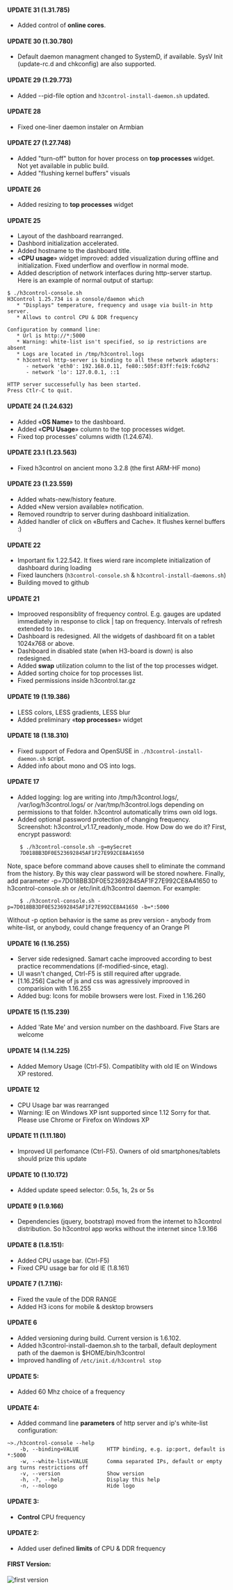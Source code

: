 #### UPDATE 31 (1.31.785)
- Added control of **online cores**. 

#### UPDATE 30 (1.30.780)
- Default daemon managment changed to SystemD, if available. SysV Init (update-rc.d and chkconfig) are also supported.

#### UPDATE 29 (1.29.773)
- Added --pid-file option and `h3control-install-daemon.sh` updated.

#### UPDATE 28
- Fixed one-liner daemon instaler on Armbian

#### UPDATE 27 (1.27.748)
- Added "turn-off" button for hover process on **top processes** widget. Not yet available in public build.
- Added "flushing kernel buffers" visuals

#### UPDATE 26
- Added resizing to **top processes** widget

#### UPDATE 25
- Layout of the dashboard rearranged.
- Dashbord initialization accelerated.
- Added hostname to the dashboard title. 
- &laquo;**CPU usage**&raquo; widget improved: added visualization during offline and initialization. Fixed underflow and overflow in normal mode.
- Added description of network interfaces during http-server startup. Here is an example of normal output of startup:
```
$ ./h3control-console.sh
H3Control 1.25.734 is a console/daemon which
   * "Displays" temperature, frequency and usage via built-in http server.
   * Allows to control CPU & DDR frequency

Configuration by command line:
   * Url is http://*:5000
   * Warning: white-list isn't specified, so ip restrictions are absent
   * Logs are located in /tmp/h3control.logs
   * h3control http-server is binding to all these network adapters:
      - network 'eth0': 192.168.0.11, fe80::505f:83ff:fe19:fc6d%2
      - network 'lo': 127.0.0.1, ::1

HTTP server successefully has been started.
Press Ctlr-C to quit.
```

#### UPDATE 24 (1.24.632)
- Added &laquo;**OS Name**&raquo; to the dashboard.
- Added &laquo;**CPU Usage**&raquo; column to the top processes widget.
- Fixed top processes' columns width (1.24.674).

#### UPDATE 23.1 (1.23.563)
- Fixed h3control on ancient mono 3.2.8 (the first ARM-HF mono)

#### UPDATE 23 (1.23.559)
- Added whats-new/history feature. 
- Added &laquo;New version available&raquo; notification.
- Removed roundtrip to server during dashboard initialization. 
- Added handler of click on &laquo;Buffers and Cache&raquo;. It flushes kernel buffers :)

#### UPDATE 22
- Important fix 1.22.542. It fixes wierd rare incomplete initialization of dashboard during loading
- Fixed launchers (`h3control-console.sh` & `h3control-install-daemons.sh`)
- Building moved to github


#### UPDATE 21
- Improoved responsiblity of frequency control. E.g. gauges are updated immediately in response to click | tap on frequency. Intervals of refresh extended to `10s`.
- Dashboard is redesigned. All the widgets of dashboard fit on a tablet 1024x768 or above.
- Dashboard in disabled state (when H3-board is down) is also redesigned.
- Added **swap** utilization column to the list of the top processes widget.
- Added sorting choice for top processes list.
- Fixed permissions inside h3control.tar.gz


#### UPDATE 19 (1.19.386)
- LESS colors, LESS gradients, LESS blur
- Added preliminary &laquo;**top processes**&raquo; widget


#### UPDATE 18 (1.18.310)
- Fixed support of Fedora and OpenSUSE in `./h3control-install-daemon.sh` script.
- Added info about mono and OS into logs.


#### UPDATE 17
- Added logging: log are writing into /tmp/h3control.logs/, /var/log/h3control.logs/ or /var/tmp/h3control.logs depending on permissions to that folder. h3control automatically trims own old logs.
- Added optional password protection of changing frequency. Screenshot: h3control_v1.17_readonly_mode.  How Dow do we do it? First, encrypt password:
````
    $ ./h3control-console.sh -g=mySecret
    7D018BB3DF0E523692845AF1F27E992CE8A41650
````
Note, space before command above causes shell to eliminate the command from the history. By this way clear password will be stored nowhere. Finally, add parameter -p=7D018BB3DF0E523692845AF1F27E992CE8A41650 to h3control-console.sh or /etc/init.d/h3control daemon. For example:

````
    $ ./h3control-console.sh -p=7D018BB3DF0E523692845AF1F27E992CE8A41650 -b=*:5000
````
Without -p option behavior is the same as prev version - anybody from white-list, or anybody, could change frequency of an Orange PI


#### UPDATE 16 (1.16.255)
- Server side redesigned. Samart cache improoved according to best practice recommendations (if-modified-since, etag).
- UI wasn't changed, Ctrl-F5 is still required after upgrade.
- [1.16.256] Cache of js and css was agressively improoved in comparision with 1.16.255
- Added bug: Icons for mobile browsers were lost. Fixed in 1.16.260

#### UPDATE 15 (1.15.239)
- Added 'Rate Me' and version number on the dashboard. Five Stars are welcome

#### UPDATE 14 (1.14.225)
- Added Memory Usage (Ctrl-F5). Compatiblity with old IE on Windows XP restored.

#### UPDATE 12
- CPU Usage bar was rearranged
- Warning: IE on Windows XP isnt supported since 1.12 Sorry for that. Please use Chrome or Firefox on Windows XP

#### UPDATE 11 (1.11.180)
- Improved UI perfomance (Ctrl-F5). Owners of old smartphones/tablets should prize this update

#### UPDATE 10 (1.10.172)
- Added update speed selector: 0.5s, 1s, 2s or 5s

#### UPDATE 9 (1.9.166)
- Dependencies (jquery, bootstrap) moved from the internet to h3control distribution. So h3control app works without the internet since 1.9.166

#### UPDATE 8 (1.8.151):
- Added CPU usage bar. (Ctrl-F5)
- Fixed CPU usage bar for old IE (1.8.161)

#### UPDATE 7 (1.7.116):
- Fixed the vaule of the DDR RANGE
- Added H3 icons for mobile & desktop browsers

#### UPDATE 6
- Added versioning during build. Current version is 1.6.102.
- Added h3control-install-daemon.sh to the tarball, default deployment path of the daemon is $HOME/bin/h3control
- Improved handling of `/etc/init.d/h3control stop`


#### UPDATE 5:
- Added 60 Mhz choice of a frequency


#### UPDATE 4: 
- Added command line **parameters** of http server and ip's white-list configuration:
````
~>./h3control-console --help
    -b, --binding=VALUE         HTTP binding, e.g. ip:port, default is *:5000
    -w, --white-list=VALUE      Comma separated IPs, default or empty arg turns restrictions off
    -v, --version               Show version
    -h, -?, --help              Display this help
    -n, --nologo                Hide logo
````

#### UPDATE 3:
- **Control** CPU frequency

#### UPDATE 2: 
- Added user defined **limits** of CPU & DDR frequency

#### FIRST Version:
![first version](https://github.com/devizer/h3control-bin/raw/master/images/h3control-first.jpg   "h3control first version")
